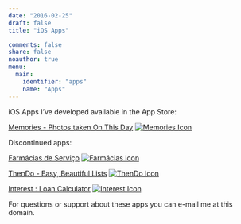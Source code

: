 ```yaml
---
date: "2016-02-25"
draft: false
title: "iOS Apps"

comments: false
share: false
noauthor: true
menu:
  main:
    identifier: "apps"
    name: "Apps"
---
```


iOS Apps I’ve developed available in the App Store:

[Memories - Photos taken On This Day](/memories/)
[![Memories Icon](/images/appicons/memories.png)](/memories/)

Discontinued apps:

[Farmácias de Serviço](https://itunes.apple.com/pt/app/farmacias-de-servico/id389764591?mt=8&amp;at=11l8Da&amp;ct=blog)
[![Farmácias Icon](/images/appicons/farmacias.png)](https://itunes.apple.com/pt/app/farmacias-de-servico/id389764591?mt=8&amp;at=11l8Da&amp;ct=blog)

[ThenDo - Easy, Beautiful Lists](/thendo/)
[![ThenDo Icon](/images/appicons/thendo.png)](/thendo/)

[Interest : Loan Calculator](/interest/)
[![Interest Icon](/images/appicons/interest.png)](/interest/)

For questions or support about these apps you can e-mail me at this domain.
